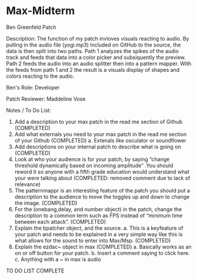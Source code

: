 # Max-Midterm
Ben Greenfeld Patch 

Description:
The function of my patch invloves visuals reacting to audio. By pulling in the audio file (yogi.mp3) included on GitHub to the source, the data is then split into two paths. Path 1 analyzes the spikes of the audio track and feeds that data into a color picker and subsiquently the preview. Path 2 feeds the audio into an audio splitter then into a pattern mapper. With the feeds from path 1 and 2 the result is a visuals display of shapes and colors reacting to the audio.

Ben's Role: Developer

Patch Reviewer: Maddeline Vose

  Notes / To Do List:
  
1)	Add a description to your max patch in the read me section of Github (COMPLETED)
2)	Add what externals you need to your max patch in the read me section of your Github (COMPLETED)
    a.	Extenals like osculator or soundflower
3)	Add descriptions on your internal patch to describe what is going on (COMPLETED)
4)	Look at who your audience is for your patch, by saying “change threshold dynamically based on incoming amplitude” .You should reword it so anyone with a fifth grade education would understand what your were talking about (COMPLETED: removed comment due to lack of relevance)
5)	The patternmappr is an interesting feature of the patch you should put a description to the audience to move the toggles up and down to change the image. (COMPLETED)
6)	For the (onebang,delay, and number object) in the patch, change the description to a common term such as FPS instead of “minimum time between each attack”. (COMPLETED)
7)	Explain the bpatcher object, and the source.
    a.	This is a keyfeature of your patch and needs to be explained in a very simple way like this is what allows for the sound to enter into Max/Msp. (COMPLETED)
8)	Explain the ezdac~ object in max (COMPLETED)
    a.	Basically works as an on or off button for your patch. 
    b.	Insert a comment saying to click here.
    c.	Anything with a ~ in max is audio
    
   TO DO LIST COMPLETE
